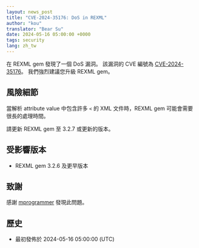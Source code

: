 ```yaml
---
layout: news_post
title: "CVE-2024-35176: DoS in REXML"
author: "kou"
translator: "Bear Su"
date: 2024-05-16 05:00:00 +0000
tags: security
lang: zh_tw
---
```


在 REXML gem 發現了一個 DoS 漏洞。
該漏洞的 CVE 編號為 [CVE-2024-35176](https://www.cve.org/CVERecord?id=CVE-2024-35176)。
我們強烈建議您升級 REXML gem。

## 風險細節

當解析 attribute value 中包含許多 `<` 的 XML 文件時，REXML gem 可能會需要很長的處理時間。

請更新 REXML gem 至 3.2.7 或更新的版本。

## 受影響版本

* REXML gem 3.2.6 及更早版本

## 致謝

感謝 [mprogrammer](https://hackerone.com/mprogrammer) 發現此問題。

## 歷史

* 最初發佈於 2024-05-16 05:00:00 (UTC)
